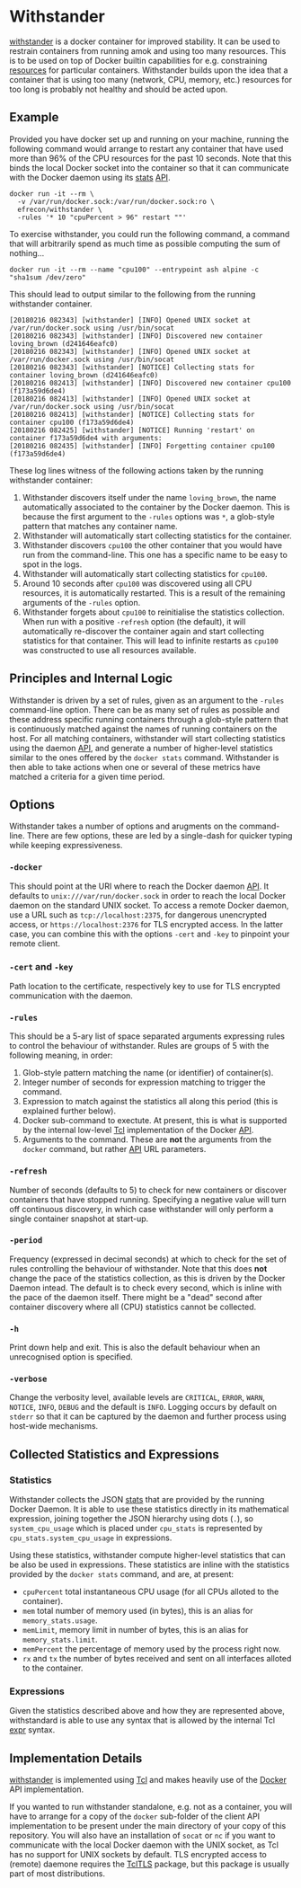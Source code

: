 # Withstander

[withstander] is a docker container for improved stability. It can be used to
restrain containers from running amok and using too many resources. This is to
be used on top of Docker builtin capabilities for e.g. constraining [resources]
for particular containers.  Withstander builds upon the idea that a container
that is using too many (network, CPU, memory, etc.) resources for too long is
probably not healthy and should be acted upon.

  [withstander]: https://hub.docker.com/r/efrecon/withstander/
  [resources]: https://docs.docker.com/config/containers/resource_constraints/

## Example

Provided you have docker set up and running on your machine, running the
following command would arrange to restart any container that have used more
than 96% of the CPU resources for the past 10 seconds.  Note that this binds the
local Docker socket into the container so that it can communicate with the
Docker daemon using its [stats] [API].

  [stats]: https://docs.docker.com/engine/api/v1.30/#operation/ContainerStats
  [API]: https://docs.docker.com/engine/api

````Shell
docker run -it --rm \
  -v /var/run/docker.sock:/var/run/docker.sock:ro \
  efrecon/withstander \
  -rules '* 10 "cpuPercent > 96" restart ""'
````

To exercise withstander, you could run the following command, a command that
will arbitrarily spend as much time as possible computing the sum of nothing...

````Shell
docker run -it --rm --name "cpu100" --entrypoint ash alpine -c "sha1sum /dev/zero"
````

This should lead to output similar to the following from the running withstander
container.

````
[20180216 082343] [withstander] [INFO] Opened UNIX socket at /var/run/docker.sock using /usr/bin/socat
[20180216 082343] [withstander] [INFO] Discovered new container loving_brown (d241646eafc0)
[20180216 082343] [withstander] [INFO] Opened UNIX socket at /var/run/docker.sock using /usr/bin/socat
[20180216 082343] [withstander] [NOTICE] Collecting stats for container loving_brown (d241646eafc0)
[20180216 082413] [withstander] [INFO] Discovered new container cpu100 (f173a59d6de4)
[20180216 082413] [withstander] [INFO] Opened UNIX socket at /var/run/docker.sock using /usr/bin/socat
[20180216 082413] [withstander] [NOTICE] Collecting stats for container cpu100 (f173a59d6de4)
[20180216 082425] [withstander] [NOTICE] Running 'restart' on container f173a59d6de4 with arguments: 
[20180216 082435] [withstander] [INFO] Forgetting container cpu100 (f173a59d6de4)
````

These log lines witness of the following actions taken by the running
withstander container:

1. Withstander discovers itself under the name `loving_brown`, the name
   automatically associated to the container by the Docker daemon. This is
   because the first argument to the `-rules` options was `*`, a glob-style
   pattern that matches any container name.
2. Withstander will automatically start collecting statistics for the container.
3. Withstander discovers `cpu100` the other container that you would have run
   from the command-line.  This one has a specific name to be easy to spot in
   the logs.
4. Withstander will automatically start collecting statistics for `cpu100`.
5. Around 10 seconds after `cpu100` was discovered using all CPU resources, it
   is automatically restarted.  This is a result of the remaining arguments of
   the `-rules` option.
6. Withstander forgets about `cpu100` to reinitialise the statistics collection.
   When run with a positive `-refresh` option (the default), it will
   automatically re-discover the container again and start collecting statistics
   for that container.  This will lead to infinite restarts as `cpu100` was
   constructed to use all resources available.

## Principles and Internal Logic

Withstander is driven by a set of rules, given as an argument to the `-rules`
command-line option.  There can be as many set of rules as possible and these
address specific running containers through a glob-style pattern that is
continuously matched against the names of running containers on the host.  For
all matching containers, withstander will start collecting statistics using the
daemon [API], and generate a number of higher-level statistics similar to the
ones offered by the `docker stats` command.  Withstander is then able to take
actions when one or several of these metrics have matched a criteria for a given
time period.

## Options

Withstander takes a number of options and arugments on the command-line.  There
are few options, these are led by a single-dash for quicker typing while keeping
expressiveness.

### `-docker`

This should point at the URI where to reach the Docker daemon [API].  It
defaults to `unix:///var/run/docker.sock` in order to reach the local Docker
daemon on the standard UNIX socket.  To access a remote Docker daemon, use a URL
such as `tcp://localhost:2375`, for dangerous unencrypted access, or
`https://localhost:2376` for TLS encrypted access.  In the latter case, you can
combine this with the options `-cert` and `-key` to pinpoint your remote client.

### `-cert` and `-key`

Path location to the certificate, respectively key to use for TLS encrypted
communication with the daemon.

### `-rules`

This should be a 5-ary list of space separated arguments expressing rules to
control the behaviour of withstander.  Rules are groups of 5 with the following
meaning, in order:

1. Glob-style pattern matching the name (or identifier) of container(s).
2. Integer number of seconds for expression matching to trigger the command.
3. Expression to match against the statistics all along this period (this is
   explained further below).
4. Docker sub-command to exectute. At present, this is what is supported by the
   internal low-level [Tcl](https://github.com/efrecon/docker-client)
   implementation of the Docker [API].
5. Arguments to the command. These are **not** the arguments from the `docker`
   command, but rather [API] URL parameters.

### `-refresh`

Number of seconds (defaults to 5) to check for new containers or discover
containers that have stopped running.  Specifying a negative value will turn off
continuous discovery, in which case withstander will only perform a single
container snapshot at start-up.

### `-period`

Frequency (expressed in decimal seconds) at which to check for the set of rules
controlling the behaviour of withstander. Note that this does **not** change the
pace of the statistics collection, as this is driven by the Docker Daemon
intead.  The default is to check every second, which is inline with the pace of
the daemon itself. There might be a "dead" second after container discovery
where all (CPU) statistics cannot be collected.

### `-h`

Print down help and exit.  This is also the default behaviour when an
unrecognised option is specified.

### `-verbose`

Change the verbosity level, available levels are `CRITICAL`, `ERROR`, `WARN`,
`NOTICE`, `INFO`, `DEBUG` and the default is `INFO`.  Logging occurs by default
on `stderr` so that it can be captured by the daemon and further process using
host-wide mechanisms.

## Collected Statistics and Expressions

### Statistics

Withstander collects the JSON [stats] that are provided by the running Docker
Daemon.  It is able to use these statistics directly in its mathematical
expression, joining together the JSON hierarchy using dots (`.`), so
`system_cpu_usage` which is placed under `cpu_stats` is represented by
`cpu_stats.system_cpu_usage` in expressions.

Using these statistics, withstander compute higher-level statistics that can be
also be used in expressions.  These statistics are inline with the statistics
provided by the `docker stats` command, and are, at present:

* `cpuPercent` total instantaneous CPU usage (for all CPUs alloted to the
  container).
* `mem` total number of memory used (in bytes), this is an alias for
  `memory_stats.usage`.
* `memLimit`, memory limit in number of bytes, this is an alias for
  `memory_stats.limit`.
* `memPercent` the percentage of memory used by the process right now.
* `rx` and `tx` the number of bytes received and sent on all interfaces alloted
  to the container.

### Expressions

Given the statistics described above and how they are represented above,
withstandard is able to use any syntax that is allowed by the internal Tcl
[expr] syntax.

  [expr]: https://www.tcl.tk/man/tcl/TclCmd/expr.htm

## Implementation Details

[withstander] is implemented using [Tcl] and makes heavily use of the
[Docker](https://github.com/efrecon/docker-client) API implementation.

If you wanted to run withstander standalone, e.g. not as a container, you will
have to arrange for a copy of the `docker` sub-folder of the client API
implementation to be present under the main directory of your copy of this
repository. You will also have an installation of `socat` or `nc` if you want to
communicate with the local Docker daemon with the UNIX socket, as Tcl has no
support for UNIX sockets by default. TLS encrypted access to (remote) daemone
requires the [TclTLS] package, but this package is usually part of most
distributions.

  [Tcl]: https://www.tcl.tk/
  [TclTLS]: https://core.tcl.tk/tcltls/wiki/Documentation